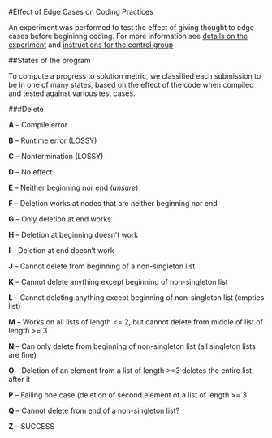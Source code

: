 #Effect of Edge Cases on Coding Practices

An experiment was performed to test the effect of giving thought to edge cases before begininng coding. For more information see [details on the experiment](https://www.dropbox.com/s/7mme81otm1bpytc/EdgeCases.pdf?dl=0)
and [instructions for the control group](http://www.cs.cmu.edu/~rjsimmon/15122-s15/lab/lab6.pdf)

##States of the program

To compute a progress to solution metric, we classified each submission to be in one of many states, based on the effect of the code when compiled and tested against various test cases.

###Delete

**A** – Compile error

**B** – Runtime error (LOSSY)

**C** – Nontermination (LOSSY)

**D** – No effect

**E** – Neither beginning nor end (*unsure*)

**F** – Deletion works at nodes that are neither beginning nor end

**G** – Only deletion at end works

**H** – Deletion at beginning doesn’t work

**I** – Deletion at end doesn’t work

**J** – Cannot delete from beginning of a non-singleton list

**K** – Cannot delete anything except beginning of non-singleton list

**L** – Cannot deleting anything except beginning of non-singleton list (empties list)

**M** – Works on all lists of length <= 2, but cannot delete from middle of list of length >= 3

**N** – Can only delete from beginning of non-singleton list (all singleton lists are fine)

**O** – Deletion of an element from a list of length >=3 deletes the entire list after it

**P** – Failing one case (deletion of second element of a list of length >= 3

**Q** – Cannot delete from end of a non-singleton list?

**Z** – SUCCESS
